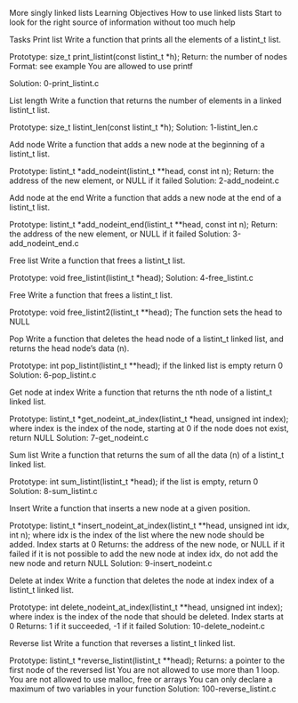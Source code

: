 More singly linked lists
Learning Objectives
How to use linked lists
Start to look for the right source of information without too much help

Tasks
Print list
Write a function that prints all the elements of a listint_t list.

Prototype: size_t print_listint(const listint_t *h);
Return: the number of nodes
Format: see example
You are allowed to use printf

Solution: 0-print_listint.c

List length
Write a function that returns the number of elements in a linked listint_t list.

Prototype: size_t listint_len(const listint_t *h);
Solution: 1-listint_len.c

Add node
Write a function that adds a new node at the beginning of a listint_t list.

Prototype: listint_t *add_nodeint(listint_t **head, const int n);
Return: the address of the new element, or NULL if it failed
Solution: 2-add_nodeint.c

Add node at the end
Write a function that adds a new node at the end of a listint_t list.

Prototype: listint_t *add_nodeint_end(listint_t **head, const int n);
Return: the address of the new element, or NULL if it failed
Solution: 3-add_nodeint_end.c

Free list
Write a function that frees a listint_t list.

Prototype: void free_listint(listint_t *head);
Solution: 4-free_listint.c

Free
Write a function that frees a listint_t list.

Prototype: void free_listint2(listint_t **head);
The function sets the head to NULL

Pop
Write a function that deletes the head node of a listint_t linked list, and returns the head node’s data (n).

Prototype: int pop_listint(listint_t **head);
if the linked list is empty return 0
Solution: 6-pop_listint.c

Get node at index
Write a function that returns the nth node of a listint_t linked list.

Prototype: listint_t *get_nodeint_at_index(listint_t *head, unsigned int index);
where index is the index of the node, starting at 0
if the node does not exist, return NULL
Solution: 7-get_nodeint.c

Sum list
Write a function that returns the sum of all the data (n) of a listint_t linked list.

Prototype: int sum_listint(listint_t *head);
if the list is empty, return 0
Solution: 8-sum_listint.c

Insert
Write a function that inserts a new node at a given position.

Prototype: listint_t *insert_nodeint_at_index(listint_t **head, unsigned int idx, int n);
where idx is the index of the list where the new node should be added. Index starts at 0
Returns: the address of the new node, or NULL if it failed
if it is not possible to add the new node at index idx, do not add the new node and return NULL
Solution: 9-insert_nodeint.c

Delete at index
Write a function that deletes the node at index index of a listint_t linked list.

Prototype: int delete_nodeint_at_index(listint_t **head, unsigned int index);
where index is the index of the node that should be deleted. Index starts at 0
Returns: 1 if it succeeded, -1 if it failed
Solution: 10-delete_nodeint.c

Reverse list
Write a function that reverses a listint_t linked list.

Prototype: listint_t *reverse_listint(listint_t **head);
Returns: a pointer to the first node of the reversed list
You are not allowed to use more than 1 loop.
You are not allowed to use malloc, free or arrays
You can only declare a maximum of two variables in your function
Solution: 100-reverse_listint.c


